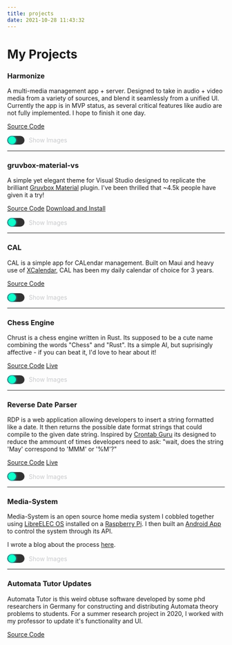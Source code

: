 ```yaml
---
title: projects
date: 2021-10-28 11:43:32
---
```

<style>
  .toggle-container {
      display: flex;
      align-items: center;
      gap: 10px;
      cursor: pointer;
  }

    .toggle-switch {
        width: 40px;
        height: 20px;
        background: #333; 
        border-radius: 10px;
        position: relative;
        display: inline-block;
        transition: 0.3s;
        box-shadow: none; 
    }


  .toggle-thumb {
      width: 18px;
      height: 18px;
      background: #10ffcb; 
      border-radius: 50%;
      position: absolute;
      top: 1px;
      left: 2px;
      transition: 0.3s;
      box-shadow: 0 0 5px #0ff;
  }

  .toggleImages:checked + .toggle-switch .toggle-thumb {
      left: 20px;
  }

  .toggleImages:checked + .toggle-switch {
        box-shadow: 0 0 8px rgba(0, 255, 255, 0.6); 
        background: #111; 
    }


  .imageGrid {
      display: none;
      margin-top: 10px;
      grid-template-columns: repeat(2, auto);
      gap: 10px;
  }
</style>

<script>
function toggleImages(gridId, checkboxId) {
    var grid = document.getElementById(gridId);
    if (document.getElementById(checkboxId).checked) {
        grid.style.display = "grid";
        grid.style.animation = "fadeIn 0.3s ease-in-out"; 
    } else {
        grid.style.display = "none";
    }
}
</script>

# My Projects

### Harmonize

A multi-media management app + server. Designed to take in audio + video media from a variety of sources, and blend it seamlessly from a unified UI. Currently the app is in MVP status, as several critical features like audio are not fully implemented. I hope to finish it one day.

[Source Code](https://github.com/johnyenter-briars/harmonize)


<label class="toggle-container">
    <input type="checkbox" id="harmonize-toggleImages" class="toggleImages" style="display: none;" onclick="toggleImages('harmonize-imageGrid', 'harmonize-toggleImages')">
    <span class="toggle-switch">
        <span class="toggle-thumb"></span>
    </span>
    <span style="color: #c9cacc;">Show Images</span> 
</label>

<div id="harmonize-imageGrid" class="imageGrid">

<img src="/images/harmonize/harmonize1.jpg" width="150px">
<img src="/images/harmonize/harmonize2.jpg" width="150px">
<img src="/images/harmonize/harmonize3.jpg" width="150px">
<img src="/images/harmonize/harmonize4.jpg" width="150px">

</div>

---

### gruvbox-material-vs

A simple yet elegant theme for Visual Studio designed to replicate the brilliant [Gruvbox Material](https://marketplace.visualstudio.com/items?itemName=sainnhe.gruvbox-material) plugin. I've been thrilled that ~4.5k people have given it a try!

[Source Code](https://github.com/johnyenter-briars/gruvbox-material-vs)
[Download and Install](https://marketplace.visualstudio.com/items?itemName=jyb.gruvbox-material-vs)

<label class="toggle-container">
    <input type="checkbox" id="gruvbox-toggleImages" class="toggleImages" style="display: none;" onclick="toggleImages('gruvbox-imageGrid', 'gruvbox-toggleImages')">
    <span class="toggle-switch">
        <span class="toggle-thumb"></span>
    </span>
    <span style="color: #c9cacc;">Show Images</span> 
</label>

<div id="gruvbox-imageGrid" class="imageGrid">

<img src="https://raw.githubusercontent.com/johnyenter-briars/gruvbox-material-vs/refs/heads/master/media/gruvbox-material-dark-custom.jpg" width="100%">
<img src="https://raw.githubusercontent.com/johnyenter-briars/gruvbox-material-vs/refs/heads/master/media/gruvbox-material-dark.jpg" width="100%">

</div>

---

### CAL

CAL is a simple app for CALendar management. Built on Maui and heavy use of [XCalendar](https://github.com/ME-MarvinE/XCalendar), CAL has been my daily calendar of choice for 3 years.

[Source Code](https://github.com/johnyenter-briars/cal)

<label class="toggle-container">
    <input type="checkbox" id="cal-toggleImages" class="toggleImages" style="display: none;" onclick="toggleImages('cal-imageGrid', 'cal-toggleImages')">
    <span class="toggle-switch">
        <span class="toggle-thumb"></span>
    </span>
    <span style="color: #c9cacc;">Show Images</span> 
</label>

<div id="cal-imageGrid" class="imageGrid">

<img src="/images/cal/XXX.png" width="100%">

</div>

---

### Chess Engine

Chrust is a chess engine written in Rust. Its supposed to be a cute name combining the words "Chess" and "Rust". Its a simple AI, but suprisingly affective - if you can beat it, I'd love to hear about it!

[Source Code](https://github.com/johnyenter-briars/chrust)
[Live](/chrust)

<label class="toggle-container">
    <input type="checkbox" id="chrust-toggleImages" class="toggleImages" style="display: none;" onclick="toggleImages('chrust-imageGrid', 'chrust-toggleImages')">
    <span class="toggle-switch">
        <span class="toggle-thumb"></span>
    </span>
    <span style="color: #c9cacc;">Show Images</span> 
</label>

<div id="chrust-imageGrid" class="imageGrid">

<img src="/images/chrust4.png" width="50%">

</div>

---

### Reverse Date Parser

RDP is a web application allowing developers to insert a string formatted like a date. It then returns the possible date format strings that could compile to the given date string. Inspired by [Crontab Guru](https://crontab.guru/) its designed to reduce the ammount of times developers need to ask: "wait, does the string 'May' correspond to 'MMM' or '%M'?"

[Source Code](https://github.com/johnyenter-briars/chrust)
[Live](/rdp)

<label class="toggle-container">
    <input type="checkbox" id="rdp-toggleImages" class="toggleImages" style="display: none;" onclick="toggleImages('rdp-imageGrid', 'rdp-toggleImages')">
    <span class="toggle-switch">
        <span class="toggle-thumb"></span>
    </span>
    <span style="color: #c9cacc;">Show Images</span> 
</label>

<div id="rdp-imageGrid" class="imageGrid">

<img src="/images/currentrdp2.png" width="60%">

</div>

---

### Media-System

Media-System is an open source home media system I cobbled together using [LibreELEC OS](https://libreelec.tv/) installed on a [Raspberry Pi](https://www.raspberrypi.com/products/raspberry-pi-4-model-b/). I then built an [Android App](https://github.com/johnyenter-briars/media-system-client) to control the system through its API.

I wrote a blog about the process [here](/2022/02/07/mediasystem).

<label class="toggle-container">
    <input type="checkbox" id="mediasystem-toggleImages" class="toggleImages" style="display: none;" onclick="toggleImages('mediasystem-imageGrid', 'mediasystem-toggleImages')">
    <span class="toggle-switch">
        <span class="toggle-thumb"></span>
    </span>
    <span style="color: #c9cacc;">Show Images</span> 
</label>

<div id="mediasystem-imageGrid" class="imageGrid">

<img src="/images/mediasystemapp.png" width="45%">

</div>

---

### Automata Tutor Updates

Automata Tutor is this weird obtuse software developed by some phd researchers in Germany for constructing and distributing Automata theory problems to students.
For a summer research project in 2020, I worked with my professor to update it's functionality and UI.

[Source Code](https://github.com/johnyenter-briars/AutomataTutorUpdates)








